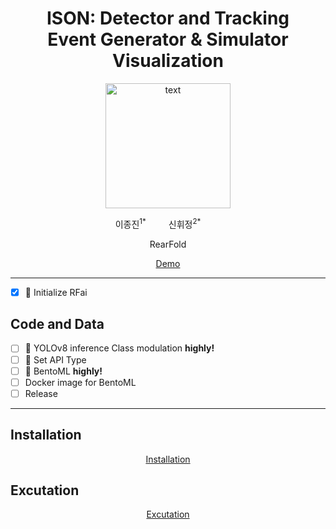 <h1 align="center">ISON: Detector and Tracking<br>Event Generator & Simulator Visualization</h1>

<p align="center">
  <img src="assets/ison_logo.png" alt="text" width="number" height="200px" width="600px"/>
</p>

<p align="center">
    이종진</a><sup>1*</sup> &emsp;&emsp;
    신휘정</a><sup>2*</sup> &emsp;&emsp;
</p>

<p align="center">
    RearFold
</p>
<p align="center">
    <a href="https://github.com/snuailab-biz/ison-dev">Demo</a>
</p>

---

- [x] 📣 Initialize RFai
## Code and Data
- [ ] 📣 YOLOv8 inference Class modulation **highly!**
- [ ] 📣 Set API Type
- [ ] 📣 BentoML **highly!**
- [ ] Docker image for BentoML
- [ ] Release

---
## Installation
<p align="center">
    <a href="https://github.com/snuailab-biz/ison-dev/blob/main/docs/environment.md">Installation</a>
</p>

## Excutation
<p align="center">
    <a href="https://github.com/snuailab-biz/ison-dev/blob/main/docs/excutable_guide.md">Excutation</a>
</p>
